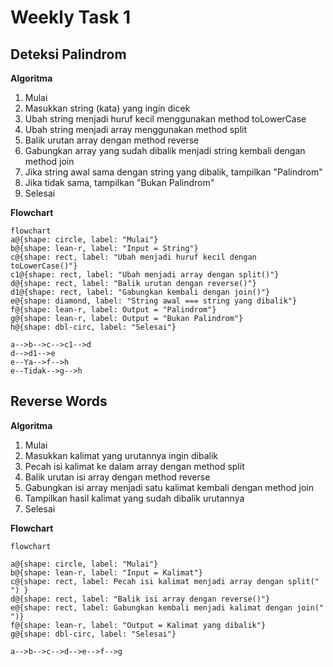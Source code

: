 # Weekly Task 1 

## Deteksi Palindrom

**Algoritma**

1. Mulai
2. Masukkan string (kata) yang ingin dicek
3. Ubah string menjadi huruf kecil menggunakan method toLowerCase
4. Ubah string menjadi array menggunakan method split
5. Balik urutan array dengan method reverse
6. Gabungkan array yang sudah dibalik menjadi string kembali dengan method join
7. Jika string awal sama dengan string yang dibalik, tampilkan "Palindrom"
8. Jika tidak sama, tampilkan "Bukan Palindrom"
9. Selesai

**Flowchart**
```mermaid
flowchart
a@{shape: circle, label: "Mulai"}
b@{shape: lean-r, label: "Input = String"}
c@{shape: rect, label: "Ubah menjadi huruf kecil dengan toLowerCase()"}
c1@{shape: rect, label: "Ubah menjadi array dengan split()"}
d@{shape: rect, label: "Balik urutan dengan reverse()"}
d1@{shape: rect, label: "Gabungkan kembali dengan join()"}
e@{shape: diamond, label: "String awal === string yang dibalik"}
f@{shape: lean-r, label: Output = "Palindrom"}
g@{shape: lean-r, label: Output = "Bukan Palindrom"}
h@{shape: dbl-circ, label: "Selesai"}

a-->b-->c-->c1-->d
d-->d1-->e
e--Ya-->f-->h
e--Tidak-->g-->h

```

## Reverse Words

**Algoritma**

1. Mulai
2. Masukkan kalimat yang urutannya ingin dibalik
3. Pecah isi kalimat ke dalam array dengan method split
4. Balik urutan isi array dengan method reverse
5. Gabungkan isi array menjadi satu kalimat kembali dengan method join
6. Tampilkan hasil kalimat yang sudah dibalik urutannya
7. Selesai

**Flowchart**
```mermaid
flowchart

a@{shape: circle, label: "Mulai"}
b@{shape: lean-r, label: "Input = Kalimat"}
c@{shape: rect, label: Pecah isi kalimat menjadi array dengan split(" ") }
d@{shape: rect, label: "Balik isi array dengan reverse()"}
e@{shape: rect, label: Gabungkan kembali menjadi kalimat dengan join(" ")}
f@{shape: lean-r, label: "Output = Kalimat yang dibalik"}
g@{shape: dbl-circ, label: "Selesai"}

a-->b-->c-->d-->e-->f-->g
```
